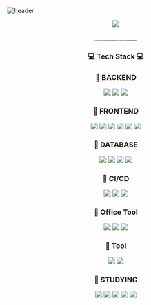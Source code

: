 

![header](https://capsule-render.vercel.app/api?type=transparent&fontColor=703ee5&text=Hi,%20I%27m%20Lucy&height=150&fontSize=60&desc=Web%20Developer&descAlignY=75&descAlign=70)
<div align = "center">
  <img src ="https://github-readme-stats.vercel.app/api/top-langs/?username=lucy-y&layout=compact&hide_border=true&theme=merko&bg_color=00000000&langs_count=8">
  
﹏﹏﹏﹏﹏﹏﹏
 
<h3>💻 Tech Stack 💻</h3>
 
<h3>🌱 BACKEND </h3>
<img src="https://img.shields.io/badge/Java-ED8B00?style=flat-square&logo=java&logoColor=white"/>
<img src="https://img.shields.io/badge/Python-3776AB?style=flat-square&logo=Python&logoColor=white"/>
<img src="https://img.shields.io/badge/Spring_Boot-F2F4F9?style=flat-square&logo=spring-boot"/>
<br/>
<h3>🌱 FRONTEND </h3>
<img src="https://img.shields.io/badge/HTML-E34F26?style=flat-square&logo=HTML5&logoColor=white"/>
<img src="https://img.shields.io/badge/CSS-1572B6?style=flat-square&logo=CSS3&logoColor=white"/>
<img src="https://img.shields.io/badge/JavaScript-F7DF1E?style=flat-square&logo=JavaScript&logoColor=white"/>
<img src="https://img.shields.io/badge/TypeScript-007ACC?style=flat-square&logo=typescript&logoColor=white"/>
<img src="https://img.shields.io/badge/Vue-4FC08D?style=flat-square&logo=Vue.js&logoColor=white"/>  
<img src="https://img.shields.io/badge/Angular-DD0031?style=flat-square&logo=angular&logoColor=white"/>
<br/>
<h3>🌱 DATABASE </h3>
<img src="https://img.shields.io/badge/mysql-4479A1?style=flat-square&logo=mysql&logoColor=white"> 
<img src="https://img.shields.io/badge/mssql-CC2927?style=flat-square&logo=microsoftsqlserver&logoColor=white"> 
<img src="https://img.shields.io/badge/mariaDB-003545?style=flat-square&logo=mariaDB&logoColor=white"> 
<img src="https://img.shields.io/badge/redis-FFCA28?style=flat-square&logo=redis&logoColor=white">
<br/>
<h3>🌱 CI/CD </h3>
<img src="https://img.shields.io/badge/git-F05032?style=flat-square&logo=git&logoColor=white">
<img src="https://img.shields.io/badge/gitlab-FC6D26?style=flat-square&logo=gitlab&logoColor=white">
<img src="https://img.shields.io/badge/jenkins-D24939?style=flat-square&logo=jenkins&logoColor=white">
<br/>
<h3>🌱 Office Tool </h3>
<img src="https://img.shields.io/badge/slack-4A154B?style=flat-square&logo=slack&logoColor=white">
<img src="https://img.shields.io/badge/confluence-172B4D?style=flat-square&logo=confluence&logoColor=white">
<img src="https://img.shields.io/badge/jira-0052CC?style=flat-square&logo=jira&logoColor=white">
<br/>
<h3>🌱 Tool </h3>
<img src="https://img.shields.io/badge/AWS_stack-FF9900?style=flat-square&logo=amazonaws&logoColor=white"> 
<img src="https://img.shields.io/badge/selenium-43B02A?style=flat-square&logo=selenium&logoColor=white">
<br/>
<h3>🌱 STUDYING </h3>
<img src="https://img.shields.io/badge/react-20232A?style=flat-square&logo=react&logoColor=61DAFB">
<img src="https://img.shields.io/badge/rabbitmq-FF6600?style=flat-square&logo=rabbitmq&logoColor=white">
<img src="https://img.shields.io/badge/elasticsearch-005571?style=flat-square&logo=elasticsearch&logoColor=white">
<img src="https://img.shields.io/badge/kibana-005571?style=flat-square&logo=kibana&logoColor=white">
<img src="https://img.shields.io/badge/Apache%20Kafka-000?style=flat-square&logo=apachekafka&logoColor=white">
  
</div>

<br/>




<!--
### Hi there 👋

**lucy-y/lucy-y** is a ✨ _special_ ✨ repository because its `README.md` (this file) appears on your GitHub profile.

Here are some ideas to get you started:

- 🔭 I’m currently working on ...
- 🌱 I’m currently learning ...
- 👯 I’m looking to collaborate on ...
- 🤔 I’m looking for help with ...
- 💬 Ask me about ...
- 📫 How to reach me: ...
- 😄 Pronouns: ...
- ⚡ Fun fact: ...
-->
